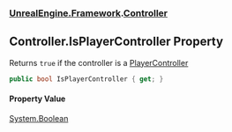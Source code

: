 ### [UnrealEngine.Framework](UnrealEngine_Framework.md 'UnrealEngine.Framework').[Controller](Controller.md 'UnrealEngine.Framework.Controller')
## Controller.IsPlayerController Property
Returns `true` if the controller is a [PlayerController](PlayerController.md 'UnrealEngine.Framework.PlayerController')
```csharp
public bool IsPlayerController { get; }
```
#### Property Value
[System.Boolean](https://docs.microsoft.com/en-us/dotnet/api/System.Boolean 'System.Boolean')
